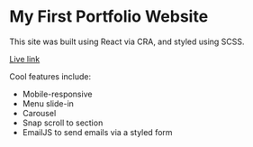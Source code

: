 # My First Portfolio Website
This site was built using React via CRA, and styled using SCSS.  

[Live link](ericzheng.netlify.app) 

Cool features include:
+ Mobile-responsive
+ Menu slide-in
+ Carousel
+ Snap scroll to section
+ EmailJS to send emails via a styled form

